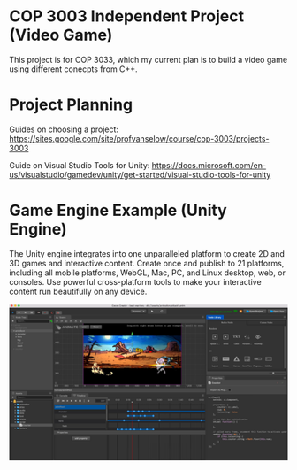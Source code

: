 # COP 3003 Independent Project (Video Game)

This project is for COP 3033, which my current plan is to build a video game using different conecpts from C++. 

# Project Planning

Guides on choosing a project: https://sites.google.com/site/profvanselow/course/cop-3003/projects-3003

Guide on Visual Studio Tools for Unity: https://docs.microsoft.com/en-us/visualstudio/gamedev/unity/get-started/visual-studio-tools-for-unity

# Game Engine Example (Unity Engine)

The Unity engine integrates into one unparalleled platform to create 2D and 3D games and interactive content. Create once and publish to 21 platforms, including all mobile platforms, WebGL, Mac, PC, and Linux desktop, web, or consoles. Use powerful cross-platform tools to make your interactive content run beautifully on any device.

![screenshot](CocosGameEngine.png)
